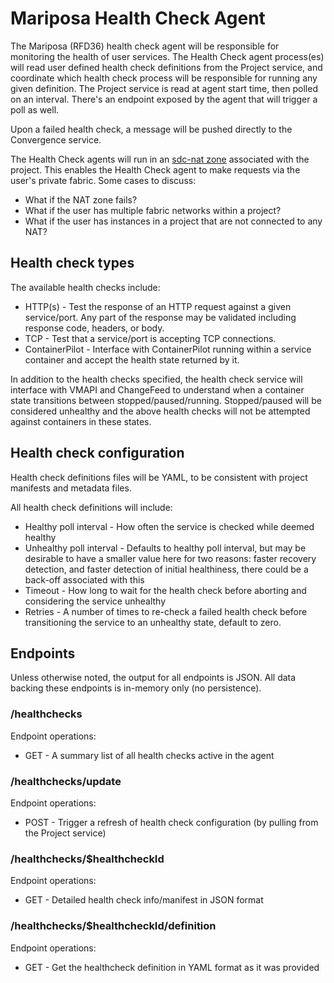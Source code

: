 # Mariposa Health Check Agent

The Mariposa (RFD36) health check agent will be responsible for monitoring the health of user services. The Health Check agent process(es) will read user defined health check definitions from the Project service, and coordinate which health check process will be responsible for running any given definition. The Project service is read at agent start time, then polled on an interval. There's an endpoint exposed by the agent that will trigger a poll as well.

Upon a failed health check, a message will be pushed directly to the Convergence service. 

 The Health Check agents will run in an [sdc-nat zone](https://github.com/joyent/sdc-nat) associated with the project. This enables the Health Check agent to make requests via the user's private fabric. Some cases to discuss:
 
* What if the NAT zone fails?
* What if the user has multiple fabric networks within a project?
* What if the user has instances in a project that are not connected to any NAT?

## Health check types

The available health checks include:

* HTTP(s) - Test the response of an HTTP request against a given service/port. Any part of the response may be validated including response code, headers, or body.
* TCP - Test that a service/port is accepting TCP connections.
* ContainerPilot - Interface with ContainerPilot running within a service container and accept the health state returned by it.

In addition to the health checks specified, the health check service will interface with VMAPI and ChangeFeed to understand when a container state transitions between stopped/paused/running. Stopped/paused will be considered unhealthy and the above health checks will not be attempted against containers in these states.

## Health check configuration

Health check definitions files will be YAML, to be consistent with project manifests and metadata files. 

All health check definitions will include:

* Healthy poll interval - How often the service is checked while deemed healthy
* Unhealthy poll interval - Defaults to healthy poll interval, but may be desirable to have a smaller value here for two reasons: faster recovery detection, and faster detection of initial healthiness, there could be a back-off associated with this
* Timeout - How long to wait for the health check before aborting and considering the service unhealthy
* Retries - A number of times to re-check a failed health check before transitioning the service to an unhealthy state, default to zero.

## Endpoints

Unless otherwise noted, the output for all endpoints is JSON. All data backing these endpoints is in-memory only (no persistence). 

### /healthchecks

Endpoint operations:

* GET - A summary list of all health checks active in the agent

### /healthchecks/update

Endpoint operations:

* POST - Trigger a refresh of health check configuration (by pulling from the Project service)

### /healthchecks/$healthcheckId

Endpoint operations:

* GET - Detailed health check info/manifest in JSON format

### /healthchecks/$healthcheckId/definition

Endpoint operations:

* GET - Get the healthcheck definition in YAML format as it was provided

